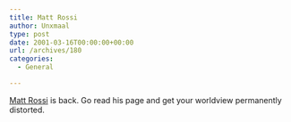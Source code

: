 ```yaml
---
title: Matt Rossi
author: Unxmaal
type: post
date: 2001-03-16T00:00:00+00:00
url: /archives/180
categories:
  - General

---
```

<A HREF="http://members.tripod.com/ezrael/index.html">Matt Rossi</A> is back. Go read his page and get your worldview permanently distorted.